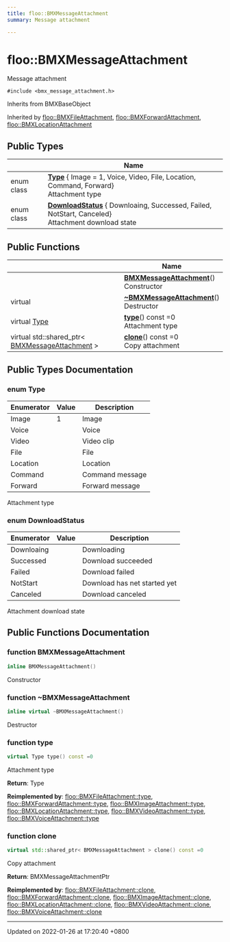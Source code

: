 ```yaml
---
title: floo::BMXMessageAttachment
summary: Message attachment 

---
```


# floo::BMXMessageAttachment



Message attachment 


`#include <bmx_message_attachment.h>`

Inherits from BMXBaseObject

Inherited by [floo::BMXFileAttachment](classfloo_1_1_b_m_x_file_attachment.md), [floo::BMXForwardAttachment](classfloo_1_1_b_m_x_forward_attachment.md), [floo::BMXLocationAttachment](classfloo_1_1_b_m_x_location_attachment.md)

## Public Types

|                | Name           |
| -------------- | -------------- |
| enum class| **[Type](classfloo_1_1_b_m_x_message_attachment.md#enum-type)** { Image = 1, Voice, Video, File, Location, Command, Forward}<br>Attachment type  |
| enum class| **[DownloadStatus](classfloo_1_1_b_m_x_message_attachment.md#enum-downloadstatus)** { Downloaing, Successed, Failed, NotStart, Canceled}<br>Attachment download state  |

## Public Functions

|                | Name           |
| -------------- | -------------- |
| | **[BMXMessageAttachment](classfloo_1_1_b_m_x_message_attachment.md#function-bmxmessageattachment)**()<br>Constructor  |
| virtual | **[~BMXMessageAttachment](classfloo_1_1_b_m_x_message_attachment.md#function-~bmxmessageattachment)**()<br>Destructor  |
| virtual [Type](classfloo_1_1_b_m_x_message_attachment.md#enum-type) | **[type](classfloo_1_1_b_m_x_message_attachment.md#function-type)**() const =0<br>Attachment type  |
| virtual std::shared_ptr< [BMXMessageAttachment](classfloo_1_1_b_m_x_message_attachment.md) > | **[clone](classfloo_1_1_b_m_x_message_attachment.md#function-clone)**() const =0<br>Copy attachment  |

## Public Types Documentation

### enum Type

| Enumerator | Value | Description |
| ---------- | ----- | ----------- |
| Image | 1| Image   |
| Voice | | Voice   |
| Video | | Video clip   |
| File | | File   |
| Location | | Location   |
| Command | | Command message   |
| Forward | | Forward message   |



Attachment type 

### enum DownloadStatus

| Enumerator | Value | Description |
| ---------- | ----- | ----------- |
| Downloaing | | Downloading   |
| Successed | | Download succeeded   |
| Failed | | Download failed   |
| NotStart | | Download has net started yet   |
| Canceled | | Download canceled   |



Attachment download state 

## Public Functions Documentation

### function BMXMessageAttachment

```cpp
inline BMXMessageAttachment()
```

Constructor 

### function ~BMXMessageAttachment

```cpp
inline virtual ~BMXMessageAttachment()
```

Destructor 

### function type

```cpp
virtual Type type() const =0
```

Attachment type 

**Return**: Type 

**Reimplemented by**: [floo::BMXFileAttachment::type](classfloo_1_1_b_m_x_file_attachment.md#function-type), [floo::BMXForwardAttachment::type](classfloo_1_1_b_m_x_forward_attachment.md#function-type), [floo::BMXImageAttachment::type](classfloo_1_1_b_m_x_image_attachment.md#function-type), [floo::BMXLocationAttachment::type](classfloo_1_1_b_m_x_location_attachment.md#function-type), [floo::BMXVideoAttachment::type](classfloo_1_1_b_m_x_video_attachment.md#function-type), [floo::BMXVoiceAttachment::type](classfloo_1_1_b_m_x_voice_attachment.md#function-type)


### function clone

```cpp
virtual std::shared_ptr< BMXMessageAttachment > clone() const =0
```

Copy attachment 

**Return**: BMXMessageAttachmentPtr 

**Reimplemented by**: [floo::BMXFileAttachment::clone](classfloo_1_1_b_m_x_file_attachment.md#function-clone), [floo::BMXForwardAttachment::clone](classfloo_1_1_b_m_x_forward_attachment.md#function-clone), [floo::BMXImageAttachment::clone](classfloo_1_1_b_m_x_image_attachment.md#function-clone), [floo::BMXLocationAttachment::clone](classfloo_1_1_b_m_x_location_attachment.md#function-clone), [floo::BMXVideoAttachment::clone](classfloo_1_1_b_m_x_video_attachment.md#function-clone), [floo::BMXVoiceAttachment::clone](classfloo_1_1_b_m_x_voice_attachment.md#function-clone)


-------------------------------

Updated on 2022-01-26 at 17:20:40 +0800